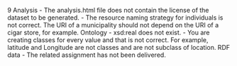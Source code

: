 9
    Analysis
        - The analysis.html file does not contain the license of the dataset to be generated.
        - The resource naming strategy for individuals is not correct. The URI of a municipality should not depend on the URI of a cigar store, for example.
    Ontology
        - xsd:real does not exist.
        - You are creating classes for every value and that is not correct. For example, latitude and Longitude are not classes and are not subclass of location.
    RDF data
        - The related assignment has not been delivered.
